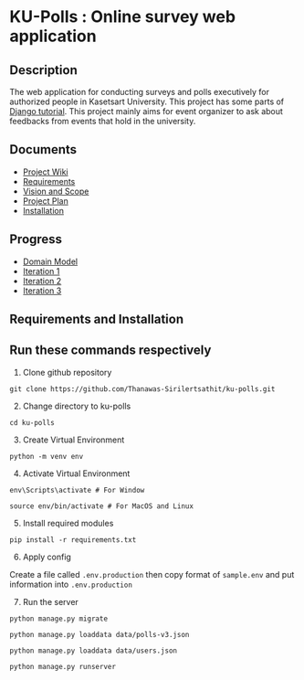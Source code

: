 # KU-Polls : Online survey web application
## Description
The web application for conducting surveys and polls executively for authorized people in Kasetsart University. This project has some parts of [Django tutorial](https://docs.djangoproject.com/en/5.1/intro/tutorial01/). This project mainly aims for event organizer to ask about feedbacks from events that hold in the university.

## Documents
* [Project Wiki](../../wiki/Home)
* [Requirements](../../wiki/Requirements)
* [Vision and Scope](../../wiki/Vision-and-Scope)
* [Project Plan](../../wiki/Project-Plan)
* [Installation](../../wiki/Installation)

## Progress
* [Domain Model](../../wiki/Domain_Model)
* [Iteration 1](../../wiki/Iteration_1)
* [Iteration 2](../../wiki/Iteration_2)
* [Iteration 3](../../wiki/Iteration_3)

## Requirements and Installation
## Run these commands respectively
1. Clone github repository
```
git clone https://github.com/Thanawas-Sirilertsathit/ku-polls.git
```
2. Change directory to ku-polls
```
cd ku-polls
```
3. Create Virtual Environment
```
python -m venv env
```
4. Activate Virtual Environment
```
env\Scripts\activate # For Window
```
```
source env/bin/activate # For MacOS and Linux
```
5. Install required modules
```
pip install -r requirements.txt
```
6. Apply config

Create a file called ``.env.production`` then copy format of ``sample.env`` and put information into ``.env.production``

7. Run the server
```
python manage.py migrate
```
```
python manage.py loaddata data/polls-v3.json
```
```
python manage.py loaddata data/users.json
```
```
python manage.py runserver
```
